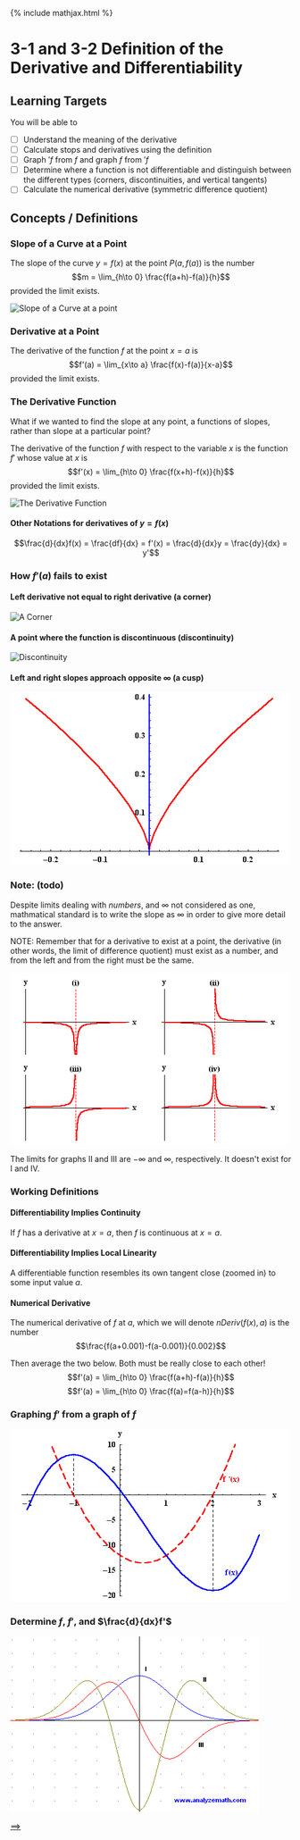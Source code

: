 {% include mathjax.html %}

# 3-1 and 3-2 Definition of the Derivative and Differentiability

## Learning Targets

You will be able to
- [ ] Understand the meaning of the derivative
- [ ] Calculate stops and derivatives using the definition
- [ ] Graph $'f$ from $f$ and graph $f$ from $'f$
- [ ] Determine where a function is not differentiable and distinguish between the different types (corners, discontinuities, and vertical tangents)
- [ ] Calculate the numerical derivative (symmetric difference quotient)

## Concepts / Definitions

### Slope of a Curve at a Point

The slope of the curve $y = f(x)$ at the point $P(a,f(a))$ is the number
$$m = \lim_{h\to 0} \frac{f(a+h)-f(a)}{h}$$
provided the limit exists.

![Slope of a Curve at a point](../assets/calculus/3-1-2-definition-of-the-derivative_1.jpg)

### Derivative at a Point

The derivative of the function $f$ at the point $x = a$ is
$$f'(a) = \lim_{x\to a} \frac{f(x)-f(a)}{x-a}$$
provided the limit exists.

### The Derivative Function

What if we wanted to find the slope at any point, a functions of slopes, rather than slope at a particular point?

The derivative of the function $f$ with respect to the variable $x$ is the function $f'$ whose value at $x$ is<br>
$$f'(x) = \lim_{h\to 0} \frac{f(x+h)-f(x)}{h}$$
provided the limit exists.

![The Derivative Function](../assets/calculus/3-1-2-definition-of-the-derivative_2.jpg)

#### Other Notations for derivatives of $y = f(x)$
$$\frac{d}{dx}f(x) = \frac{df}{dx} = f'(x) = \frac{d}{dx}y = \frac{dy}{dx} = y'$$

### How $f'(a)$ fails to exist

#### Left derivative not equal to right derivative (a corner)
![A Corner](../assets/calculus/3-1-2-definition-of-the-derivative_3.jpg)

#### A point where the function is discontinuous (discontinuity)
![Discontinuity](../assets/calculus/3-1-2-definition-of-the-derivative_4.jpg)

#### Left and right slopes approach opposite $\infty$ (a cusp)
![A Cusp](../assets/calculus/3-1-2-definition-of-the-derivative_5.gif)

### Note: (todo)

Despite limits dealing with _numbers_, and $\infty$ not considered as one, mathmatical standard is to write the slope as $\infty$ in order to give more detail to the answer.

NOTE: Remember that for a derivative to exist at a point, the derivative (in other words, the limit of difference quotient) must exist as a number, and from the left and from the right must be the same.

![Infinity](../assets/calculus/3-1-2-definition-of-the-derivative_6.gif)

The limits for graphs II and III are $-\infty$ and $\infty$, respectively. It doesn't exist for I and IV.

### Working Definitions

#### Differentiability Implies Continuity
If $f$ has a derivative at $x = a$, then $f$ is continuous at $x = a$.

#### Differentiability Implies Local Linearity
A differentiable function resembles its own tangent close (zoomed in) to some input value $a$.

#### Numerical Derivative
The numerical derivative of $f$ at $a$, which we will denote $nDeriv(f(x),a)$ is the number
$$\frac{f(a+0.001)-f(a-0.001)}{0.002}$$

Then average the two below. Both must be really close to each other!
$$f'(a) = \lim_{h\to 0} \frac{f(a+h)-f(a)}{h}$$
$$f'(a) = \lim_{h\to 0} \frac{f(a)=f(a-h)}{h}$$

### Graphing $f'$ from a graph of $f$

![f' from f](../assets/calculus/3-1-2-definition-of-the-derivative_7.gif)

### Determine $f$, $f'$, and $\frac{d}{dx}f'$

![Determine f, f', and f''](../assets/calculus/3-1-2-definition-of-the-derivative_8.gif)

[==>](3-3-differentiation-rules.md)
